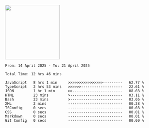 <img height="180em" src="https://github-readme-stats-eight-theta.vercel.app/api?username=bkundev&show_icons=true&theme=radical&include_all_commits=true&count_private=true"/>
<!--START_SECTION:waka-->

```all_time
From: 14 April 2025 - To: 21 April 2025

Total Time: 12 hrs 46 mins

JavaScript   8 hrs 1 min     >>>>>>>>>>>>>>>>---------   62.77 %
TypeScript   2 hrs 53 mins   >>>>>>-------------------   22.61 %
JSON         1 hr 1 min      >>-----------------------   08.08 %
HTML         23 mins         >------------------------   03.11 %
Bash         23 mins         >------------------------   03.06 %
XML          2 mins          -------------------------   00.28 %
TSConfig     0 secs          -------------------------   00.08 %
CSS          0 secs          -------------------------   00.01 %
Markdown     0 secs          -------------------------   00.01 %
Git Config   0 secs          -------------------------   00.00 %
```

<!--END_SECTION:waka-->
